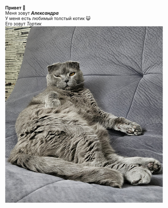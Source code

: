 **<span style="#3450a4">Привет</span>** :wave:   
Меня зовут **_Александра_**   
У меня есть любимый толстый котик :smiley_cat:  
Его зовут _Тортик_    
![alt text](Tortik-1.png)

